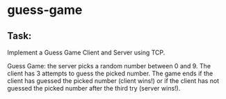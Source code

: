 # guess-game

## Task:
Implement a Guess Game Client and Server using TCP.

Guess Game: the server picks a random number between 0 and 9. The client has 3 attempts to
guess the picked number. The game ends if the client has guessed the picked number (client wins!)
or if the client has not guessed the picked number after the third try (server wins!).
